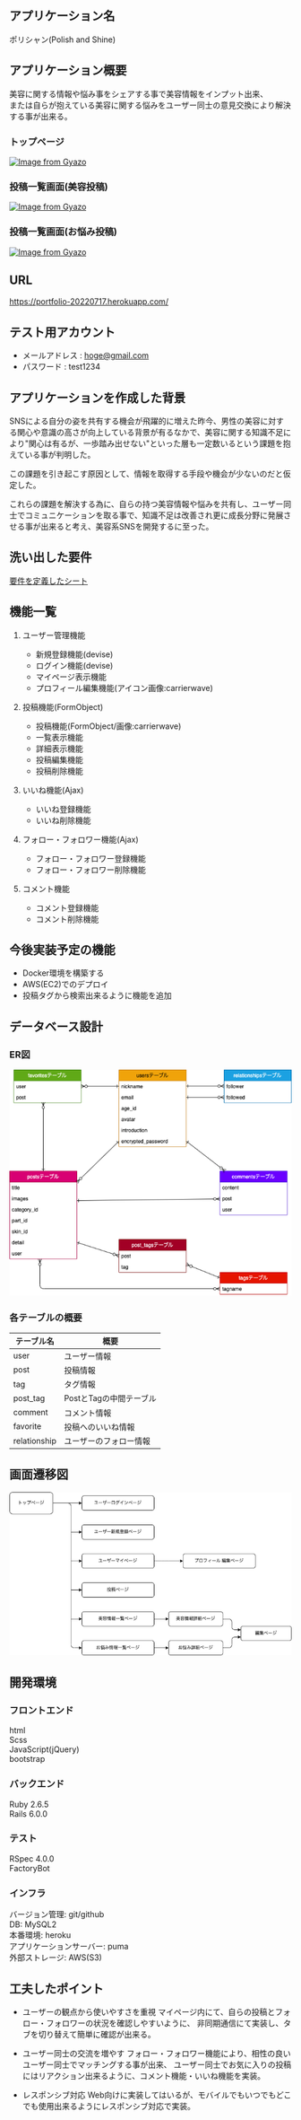 ## アプリケーション名

ポリシャン(Polish and Shine)

## アプリケーション概要

美容に関する情報や悩み事をシェアする事で美容情報をインプット出来、  
または自らが抱えている美容に関する悩みをユーザー同士の意見交換により解決する事が出来る。

### トップページ

[![Image from Gyazo](https://i.gyazo.com/ef4bdc0e9b6262db3060432578b9b4cb.gif)](https://gyazo.com/ef4bdc0e9b6262db3060432578b9b4cb)

### 投稿一覧画面(美容投稿)

[![Image from Gyazo](https://i.gyazo.com/9b664a0983bc9ffc75fca3e30af64d88.gif)](https://gyazo.com/9b664a0983bc9ffc75fca3e30af64d88)

### 投稿一覧画面(お悩み投稿)

[![Image from Gyazo](https://i.gyazo.com/8ceac74970beb1d9b14ab9351c538c7d.gif)](https://gyazo.com/8ceac74970beb1d9b14ab9351c538c7d)


## URL

https://portfolio-20220717.herokuapp.com/

## テスト用アカウント

- メールアドレス : hoge@gmail.com
- パスワード    : test1234

## アプリケーションを作成した背景

SNSによる自分の姿を共有する機会が飛躍的に増えた昨今、男性の美容に対する関心や意識の高さが向上している背景が有るなかで、美容に関する知識不足により"関心は有るが、一歩踏み出せない"といった層も一定数いるという課題を抱えている事が判明した。

この課題を引き起こす原因として、情報を取得する手段や機会が少ないのだと仮定した。

これらの課題を解決する為に、自らの持つ美容情報や悩みを共有し、ユーザー同士でコミュニケーションを取る事で、知識不足は改善され更に成長分野に発展させる事が出来ると考え、美容系SNSを開発するに至った。

## 洗い出した要件

[要件を定義したシート](https://docs.google.com/spreadsheets/d/1IWXegmBZkml6DAV7mcBG2Mi44-gABB6LbftI8qyPpSc/edit#gid=982722306)

## 機能一覧

1. ユーザー管理機能 
    - 新規登録機能(devise)
    - ログイン機能(devise)
    - マイページ表示機能
    - プロフィール編集機能(アイコン画像:carrierwave)

2. 投稿機能(FormObject)
    - 投稿機能(FormObject/画像:carrierwave)
    - 一覧表示機能
    - 詳細表示機能
    - 投稿編集機能
    - 投稿削除機能

3. いいね機能(Ajax)
    - いいね登録機能
    - いいね削除機能

4. フォロー・フォロワー機能(Ajax)
    - フォロー・フォロワー登録機能
    - フォロー・フォロワー削除機能

5. コメント機能
    - コメント登録機能
    - コメント削除機能


## 今後実装予定の機能
- Docker環境を構築する
- AWS(EC2)でのデプロイ
- 投稿タグから検索出来るように機能を追加

## データベース設計

### ER図

![](db.png)

### 各テーブルの概要

| テーブル名        | 概要                 |
| --------------- | -------------------  |
| user            | ユーザー情報           |
| post            | 投稿情報               |
| tag             | タグ情報               |
| post_tag        | PostとTagの中間テーブル  |
| comment         | コメント情報            |
| favorite        | 投稿へのいいね情報       |
| relationship    | ユーザーのフォロー情報    |

## 画面遷移図

![](page.png)


## 開発環境

### フロントエンド

html  
Scss  
JavaScript(jQuery)  
bootstrap  

### バックエンド

Ruby 2.6.5  
Rails 6.0.0  

### テスト

RSpec 4.0.0  
FactoryBot  

### インフラ

バージョン管理: git/github  
DB: MySQL2  
本番環境: heroku  
アプリケーションサーバー: puma  
外部ストレージ: AWS(S3)  

## 工夫したポイント

- ユーザーの観点から使いやすさを重視
マイページ内にて、自らの投稿とフォロー・フォロワーの状況を確認しやすいように、
非同期通信にて実装し、タブを切り替えて簡単に確認が出来る。  
  
- ユーザー同士の交流を増やす
フォロー・フォロワー機能により、相性の良いユーザー同士でマッチングする事が出来、
ユーザー同士でお気に入りの投稿にはリアクション出来るように、コメント機能・いいね機能を実装。

- レスポンシブ対応
Web向けに実装してはいるが、モバイルでもいつでもどこでも使用出来るようにレスポンシブ対応で実装。


